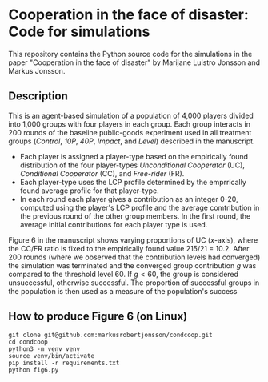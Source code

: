 # Cooperation in the face of disaster: Code for simulations
This repository contains the Python source code for the simulations in the paper "Cooperation in the face of disaster" by Marijane Luistro Jonsson and Markus Jonsson.

## Description
This is an agent-based simulation of a population of 4,000 players divided into 1,000 groups with four players in each group.
Each group interacts in 200 rounds of the baseline public-goods experiment used in all treatment groups (_Control_, _10P_, _40P_, _Impact_, and _Level_) described in the manuscript. 

- Each player is assigned a player-type based on the empirically found distribution of the four player-types _Unconditional Cooperator_ (UC), _Conditional Cooperator_ (CC), and _Free-rider_ (FR).
- Each player-type uses the LCP profile determined by the emprrically found average profile for that player-type.
- In each round each player gives a contribution as an integer 0-20, computed using the player's LCP profile and the average comtribution in the previous round of the other group members. In the first round, the average initial contributions for each player type is used.

Figure 6 in the manuscript shows varying proportions of UC ($x$-axis), where the CC/FR ratio is fixed to the empirically found value 215/21 = 10.2. After 200 rounds (where we observed that the contribution levels had converged) the simulation was terminated and the converged group contribution $g$ was compared to the threshold level 60. If $g < 60$, the group is considered unsuccessful, otherwise successful. The proportion of successful groups in the population is then used as a measure of the population's success

## How to produce Figure 6 (on Linux)
```
git clone git@github.com:markusrobertjonsson/condcoop.git
cd condcoop
python3 -m venv venv
source venv/bin/activate
pip install -r requirements.txt
python fig6.py
```

